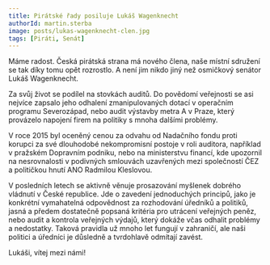 ```yaml
---
title: Pirátské řady posiluje Lukáš Wagenknecht
authorId: martin.sterba
image: posts/lukas-wagenknecht-clen.jpg
tags: [Piráti, Senát]
---
```


Máme radost. Česká pirátská strana má nového člena, naše místní sdružení se tak díky tomu opět rozrostlo. A není jim nikdo jiný než osmičkový senátor Lukáš Wagenknecht.

Za svůj život se podílel na stovkách auditů. Do povědomí veřejnosti se asi nejvíce zapsalo jeho odhalení zmanipulovaných dotací v operačním programu Severozápad, nebo audit výstavby metra A v Praze, který provázelo napojení firem na politiky s mnoha dalšími problémy.

V roce 2015 byl oceněný cenou za odvahu od Nadačního fondu proti korupci za své dlouhodobé nekompromisní postoje v roli auditora, například v pražském Dopravním podniku, nebo na ministerstvu financí, kde upozornil na nesrovnalosti v podivných smlouvách uzavřených mezi společností ČEZ a političkou hnutí ANO Radmilou Kleslovou.

V posledních letech se aktivně věnuje prosazování myšlenek dobrého vládnutí v České republice. Jde o zavedení jednoduchých principů, jako je konkrétní vymahatelná odpovědnost za rozhodování úředníků a politiků, jasná a předem dostatečně popsaná kritéria pro utrácení veřejných peněz, nebo audit a kontrola veřejných výdajů, který dokáže včas odhalit problémy a nedostatky. Taková pravidla už mnoho let fungují v zahraničí, ale naši politici a úředníci je důsledně a tvrdohlavě odmítají zavést.

Lukáši, vítej mezi námi!
